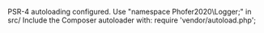 PSR-4 autoloading configured. Use "namespace Phofer2020\Logger;" in src/
Include the Composer autoloader with: require 'vendor/autoload.php';
